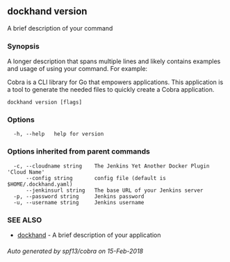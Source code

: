 ## dockhand version

A brief description of your command

### Synopsis


A longer description that spans multiple lines and likely contains examples
and usage of using your command. For example:

Cobra is a CLI library for Go that empowers applications.
This application is a tool to generate the needed files
to quickly create a Cobra application.

```
dockhand version [flags]
```

### Options

```
  -h, --help   help for version
```

### Options inherited from parent commands

```
  -c, --cloudname string    The Jenkins Yet Another Docker Plugin 'Cloud Name'
      --config string       config file (default is $HOME/.dockhand.yaml)
      --jenkinsurl string   The base URL of your Jenkins server
  -p, --password string     Jenkins password
  -u, --username string     Jenkins username
```

### SEE ALSO
* [dockhand](dockhand.md)	 - A brief description of your application

###### Auto generated by spf13/cobra on 15-Feb-2018
